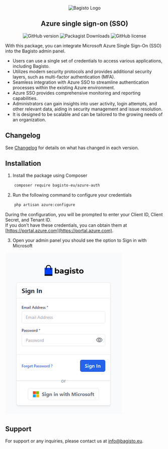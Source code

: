 <div align="center">
    <img src="https://bagisto.com/wp-content/themes/bagisto/images/logo.png" alt="Bagisto Logo" />
    <h2>Azure single sign-on (SSO)</h2>
</div>

<div align="center">
    <img alt="GitHub version" src="http://poser.pugx.org/bagisto-eu/azure-auth/v">
    <img alt="Packagist Downloads" src="https://img.shields.io/packagist/dt/bagisto-eu/azure-auth">
    <img alt="GitHub license" src="https://img.shields.io/github/license/bagisto-europe/admin-azure-auth">
</div>

With this package, you can integrate Microsoft Azure Single Sign-On (SSO) into the Bagisto admin panel.  

- Users can use a single set of credentials to access various applications, including Bagisto.
- Utilizes modern security protocols and provides additional security layers, such as multi-factor authentication (MFA).
- Seamless integration with Azure SSO to streamline authentication processes within the existing Azure environment.
- Azure SSO provides comprehensive monitoring and reporting capabilities.
- Administrators can gain insights into user activity, login attempts, and other relevant data, aiding in security management and issue resolution.
- It is designed to be scalable and can be tailored to the growing needs of an organization.

## Changelog

See [Changelog](CHANGELOG.md) for details on what has changed in each version.

## Installation

1. Install the package using Composer

```bash
    composer require bagisto-eu/azure-auth
```

2. Run the following command to configure your credentials

```bash
    php artisan azure:configure
```

During the configuration, you will be prompted to enter your Client ID, Client Secret, and Tenant ID.  
If you don't have these credentials, you can obtain them at [https://portal.azure.com](https://portal.azure.com).  

3. Open your admin panel you should see the option to Sign in with Microsoft

![example](docs/bagisto-signin.png)

## Support

For support or any inquiries, please contact us at [info@bagisto.eu](mailto:info@bagisto.eu).

